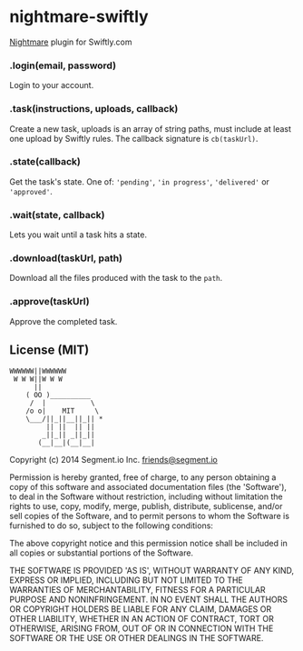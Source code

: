 nightmare-swiftly
=================

[Nightmare](https://github.com/segmentio/nightmare) plugin for Swiftly.com

### .login(email, password)

Login to your account.

### .task(instructions, uploads, callback)

Create a new task, uploads is an array of string paths, must include at least one upload by Swiftly rules. The callback signature is `cb(taskUrl)`.

### .state(callback)

Get the task's state. One of: `'pending'`, `'in progress'`, `'delivered'` or `'approved'`. 

### .wait(state, callback)

Lets you wait until a task hits a state.

### .download(taskUrl, path)

Download all the files produced with the task to the `path`.

### .approve(taskUrl)

Approve the completed task.

## License (MIT)

```
WWWWWW||WWWWWW
 W W W||W W W
      ||
    ( OO )__________
     /  |           \
    /o o|    MIT     \
    \___/||_||__||_|| *
         || ||  || ||
        _||_|| _||_||
       (__|__|(__|__|
```

Copyright (c) 2014 Segment.io Inc. <friends@segment.io>

Permission is hereby granted, free of charge, to any person obtaining a copy of this software and associated documentation files (the 'Software'), to deal in the Software without restriction, including without limitation the rights to use, copy, modify, merge, publish, distribute, sublicense, and/or sell copies of the Software, and to permit persons to whom the Software is furnished to do so, subject to the following conditions:

The above copyright notice and this permission notice shall be included in all copies or substantial portions of the Software.

THE SOFTWARE IS PROVIDED 'AS IS', WITHOUT WARRANTY OF ANY KIND, EXPRESS OR IMPLIED, INCLUDING BUT NOT LIMITED TO THE WARRANTIES OF MERCHANTABILITY, FITNESS FOR A PARTICULAR PURPOSE AND NONINFRINGEMENT. IN NO EVENT SHALL THE AUTHORS OR COPYRIGHT HOLDERS BE LIABLE FOR ANY CLAIM, DAMAGES OR OTHER LIABILITY, WHETHER IN AN ACTION OF CONTRACT, TORT OR OTHERWISE, ARISING FROM, OUT OF OR IN CONNECTION WITH THE SOFTWARE OR THE USE OR OTHER DEALINGS IN THE SOFTWARE.

